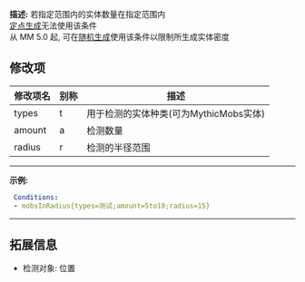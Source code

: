 **描述:** 若指定范围内的实体数量在指定范围内  
[定点生成](/定点生成)无法使用该条件  
从 MM 5.0 起, 可在[随机生成](/随机生成)使用该条件以限制所生成实体密度

修改项
---

| 修改项名  | 别称           | 描述                      |
| --------- | -------------- | ------------------------- |
| types     | t     | 用于检测的实体种类(可为MythicMobs实体) |
| amount    | a     | 检测数量 |
| radius    | r     | 检测的半径范围            |

---

**示例:**

```yaml
 Conditions:
 - mobsInRadius{types=测试;amount=5to10;radius=15}
```

---

拓展信息
---

- 检测对象: 位置